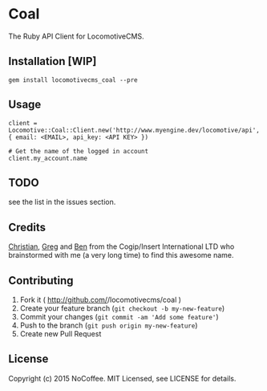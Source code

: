 # Coal

The Ruby API Client for LocomotiveCMS.

## Installation [WIP]

    gem install locomotivecms_coal --pre

## Usage

    client = Locomotive::Coal::Client.new('http://www.myengine.dev/locomotive/api', { email: <EMAIL>, api_key: <API KEY> })

    # Get the name of the logged in account
    client.my_account.name

## TODO

see the list in the issues section.

## Credits ##

[Christian](https://github.com/cblavier), [Greg](https://github.com/gregKawet) and [Ben](https://github.com/stiiig) from the Cogip/Insert International LTD who brainstormed with me (a very long time) to find this awesome name.

## Contributing

1. Fork it ( http://github.com/<my-github-username>/locomotivecms/coal )
2. Create your feature branch (`git checkout -b my-new-feature`)
3. Commit your changes (`git commit -am 'Add some feature'`)
4. Push to the branch (`git push origin my-new-feature`)
5. Create new Pull Request

## License

Copyright (c) 2015 NoCoffee. MIT Licensed, see LICENSE for details.
